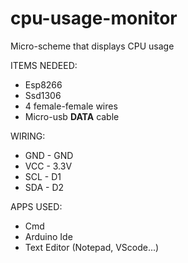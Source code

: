 # cpu-usage-monitor
Micro-scheme that displays CPU usage


ITEMS NEDEED:


 - Esp8266
 - Ssd1306
 - 4 female-female wires
 - Micro-usb **DATA** cable



 
WIRING:
 - GND - GND
 - VCC - 3.3V
 - SCL - D1 
 - SDA - D2

APPS USED:
 - Cmd
 - Arduino Ide
 - Text Editor (Notepad, VScode...)




